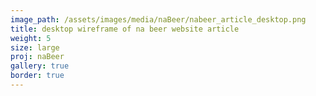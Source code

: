 ```yaml
---
image_path: /assets/images/media/naBeer/nabeer_article_desktop.png
title: desktop wireframe of na beer website article
weight: 5
size: large
proj: naBeer
gallery: true
border: true
---
```

